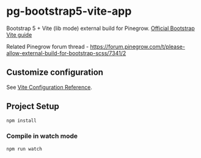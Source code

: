 # pg-bootstrap5-vite-app

Bootstrap 5 + Vite (lib mode) external build for Pinegrow. [Official Bootstrap Vite guide](https://getbootstrap.com/docs/5.2/getting-started/vite/)

Related Pinegrow forum thread - https://forum.pinegrow.com/t/please-allow-external-build-for-bootstrap-scss/7341/2

## Customize configuration

See [Vite Configuration Reference](https://vitejs.dev/config/).

## Project Setup

```sh
npm install
```

### Compile in watch mode

```sh
npm run watch
```

